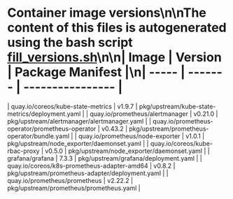# Container image versions\n\nThe content of this files is autogenerated using the bash script [fill_versions.sh](../tools/fill_versions.sh)\n\n| Image | Version | Package Manifest |\n| ----- | ------- | ---------------- |
| quay.io/coreos/kube-state-metrics | v1.9.7 | pkg/upstream/kube-state-metrics/deployment.yaml |
| quay.io/prometheus/alertmanager | v0.21.0 | pkg/upstream/alertmanager/alertmanager.yaml |
| quay.io/prometheus-operator/prometheus-operator | v0.43.2 | pkg/upstream/prometheus-operator/bundle.yaml |
| quay.io/prometheus/node-exporter | v1.0.1 | pkg/upstream/node_exporter/daemonset.yaml |
| quay.io/coreos/kube-rbac-proxy | v0.5.0 | pkg/upstream/node_exporter/daemonset.yaml |
| grafana/grafana | 7.3.3 | pkg/upstream/grafana/deployment.yaml |
| quay.io/coreos/k8s-prometheus-adapter-amd64 | v0.8.2 | pkg/upstream/prometheus-adapter/deployment.yaml |
| quay.io/prometheus/prometheus | v2.22.2 | pkg/upstream/prometheus/prometheus.yaml |

